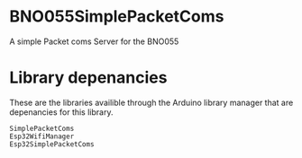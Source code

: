 # BNO055SimplePacketComs
A simple Packet coms Server for the BNO055

# Library depenancies

These are the libraries availible through the Arduino library manager that are depenancies for this library.

```
SimplePacketComs
Esp32WifiManager
Esp32SimplePacketComs
```
